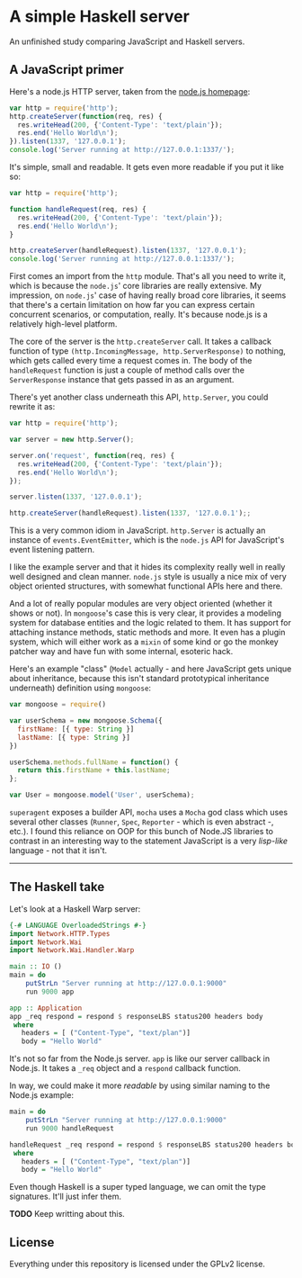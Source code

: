 A simple Haskell server
=======================
An unfinished study comparing JavaScript and Haskell servers.

## A JavaScript primer
Here's a node.js HTTP server, taken from the [node.js homepage](https://nodejs.org):
```javascript
var http = require('http');
http.createServer(function(req, res) {
  res.writeHead(200, {'Content-Type': 'text/plain'});
  res.end('Hello World\n');
}).listen(1337, '127.0.0.1');
console.log('Server running at http://127.0.0.1:1337/');
```

It's simple, small and readable. It gets even more readable if you put it like
so:
```javascript
var http = require('http');

function handleRequest(req, res) {
  res.writeHead(200, {'Content-Type': 'text/plain'});
  res.end('Hello World\n');
}

http.createServer(handleRequest).listen(1337, '127.0.0.1');
console.log('Server running at http://127.0.0.1:1337/');
```

First comes an import from the `http` module. That's all you need to write it,
which is because the `node.js`' core libraries are really extensive. My
impression, on `node.js`' case of having really broad core libraries, it seems
that there's a certain limitation on how far you can express certain concurrent
scenarios, or computation, really. It's because node.js is a relatively
high-level platform.


The core of the server is the `http.createServer` call. It takes a callback
function of type `(http.IncomingMessage, http.ServerResponse)` to nothing,
which gets called every time a request comes in. The body of the
`handleRequest` function is just a couple of method calls over the
`ServerResponse` instance that gets passed in as an argument.

There's yet another class underneath this API, `http.Server`, you could rewrite
it as:
```javascript
var http = require('http');

var server = new http.Server();

server.on('request', function(req, res) {
  res.writeHead(200, {'Content-Type': 'text/plain'});
  res.end('Hello World\n');
});

server.listen(1337, '127.0.0.1');

http.createServer(handleRequest).listen(1337, '127.0.0.1');;
```

This is a very common idiom in JavaScript. `http.Server` is actually an
instance of `events.EventEmitter`, which is the `node.js` API for JavaScript's
event listening pattern.

I like the example server and that it hides its complexity really well in
really well designed and clean manner. `node.js` style is usually a nice mix of
very object oriented structures, with somewhat functional APIs here and there.

And a lot of really popular modules are very object oriented (whether it shows
or not). In `mongoose`'s case this is very clear, it provides a modeling system
for database entities and the logic related to them. It has support for
attaching instance methods, static methods and more. It even has a plugin
system, which will either work as a `mixin` of some kind or go the monkey
patcher way and have fun with some internal, esoteric hack.

Here's an example "class" (`Model` actually - and here JavaScript gets unique
about inheritance, because this isn't standard prototypical inheritance
underneath) definition using `mongoose`:
```javascript
var mongoose = require()

var userSchema = new mongoose.Schema({
  firstName: [{ type: String }]
  lastName: [{ type: String }]
})

userSchema.methods.fullName = function() {
  return this.firstName + this.lastName;
};

var User = mongoose.model('User', userSchema);
```

`superagent` exposes a builder API, `mocha` uses a `Mocha` god class which uses
several other classes (`Runner`, `Spec`, `Reporter` - which is even abstract -,
etc.). I found this reliance on OOP for this bunch of Node.JS libraries to
contrast in an interesting way to the statement JavaScript is a very _lisp-like_
language - not that it isn't.

- - -
## The Haskell take

Let's look at a Haskell Warp server:
```haskell
{-# LANGUAGE OverloadedStrings #-}
import Network.HTTP.Types
import Network.Wai
import Network.Wai.Handler.Warp

main :: IO ()
main = do
    putStrLn "Server running at http://127.0.0.1:9000"
    run 9000 app

app :: Application
app _req respond = respond $ responseLBS status200 headers body
 where
   headers = [ ("Content-Type", "text/plan")]
   body = "Hello World"
```

It's not so far from the Node.js server. `app` is like our server callback in
Node.js. It takes a `_req` object and a `respond` callback function.

In way, we could make it more _readable_ by using similar naming to the Node.js
example:
```haskell
main = do
    putStrLn "Server running at http://127.0.0.1:9000"
    run 9000 handleRequest

handleRequest _req respond = respond $ responseLBS status200 headers body
 where
   headers = [ ("Content-Type", "text/plan")]
   body = "Hello World"
```

Even though Haskell is a super typed language, we can omit the type signatures.
It'll just infer them.

**TODO** Keep writting about this.

## License
Everything under this repository is licensed under the GPLv2 license.
